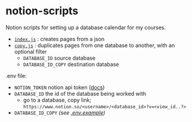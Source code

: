 # notion-scripts

Notion scripts for setting up a database calendar for my courses.

- [`index.js`](./index.js) : creates pages from a json
- [`copy.js`](./copy.js) : duplicates pages from one database to another, with an optional filter
	- `DATABASE_ID` source database
	- `DATABASE_ID_COPY` destination database

.env file:
- `NOTION_TOKEN` notion api token ([docs](https://developers.notion.com/docs/authorization))
- `DATABASE_ID` the id of the database being worked with
	- go to a database, copy link; `https://www.notion.so/<username>/<database_id>?v=<view_id..?>`
- `DATABASE_ID_COPY`
*(see [.env.example](./.env.example))*
